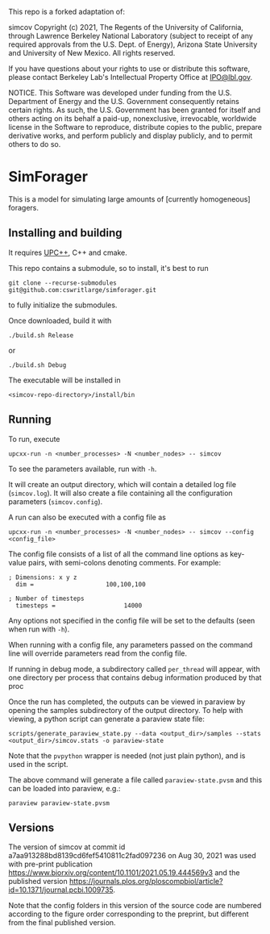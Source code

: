 This repo is a forked adaptation of:

simcov Copyright (c) 2021, The Regents of the University of California,
through Lawrence Berkeley National Laboratory (subject to receipt of
any required approvals from the U.S. Dept. of Energy), Arizona State
University and University of New Mexico. All rights reserved.

If you have questions about your rights to use or distribute this software,
please contact Berkeley Lab's Intellectual Property Office at
IPO@lbl.gov.

NOTICE.  This Software was developed under funding from the U.S. Department
of Energy and the U.S. Government consequently retains certain rights.  As
such, the U.S. Government has been granted for itself and others acting on
its behalf a paid-up, nonexclusive, irrevocable, worldwide license in the
Software to reproduce, distribute copies to the public, prepare derivative 
works, and perform publicly and display publicly, and to permit others to do so.

# SimForager #

This is a model for simulating large amounts of [currently homogeneous] foragers.

## Installing and building

It requires [UPC++](https://bitbucket.org/berkeleylab/upcxx/wiki/Home), C++ and cmake.

This repo contains a submodule, so to install, it's best to run

`git clone --recurse-submodules git@github.com:cswritlarge/simforager.git`

to fully initialize the submodules.

Once downloaded, build it with

`./build.sh Release`

or

`./build.sh Debug`

The executable will be installed in

`<simcov-repo-directory>/install/bin`

## Running

To run, execute

`upcxx-run -n <number_processes> -N <number_nodes> -- simcov`

To see the parameters available, run with `-h`.

It will create an output directory, which will contain a detailed log file (`simcov.log`). It will also create a file containing
all the configuration parameters (`simcov.config`).

A run can also be executed with a config file as

`upcxx-run -n <number_processes> -N <number_nodes> -- simcov --config <config_file>`

The config file consists of a list of all the command line options as key-value pairs, with semi-colons denoting comments.
For example:

```
; Dimensions: x y z
  dim =                    100,100,100

; Number of timesteps
  timesteps =                   14000

```

Any options not specified in the config file will be set to the defaults (seen when run with `-h`).

When running with a config file, any parameters passed on the command line will override parameters read from the config file.


If running in debug mode, a subdirectory
called `per_thread` will appear, with one directory per process that contains debug information produced by that proc

Once the run has completed, the outputs can be viewed in paraview by opening the samples subdirectory of the output directory. To help with viewing, a python script can generate a paraview state file:

```
scripts/generate_paraview_state.py --data <output_dir>/samples --stats <output_dir>/simcov.stats -o paraview-state
```

Note that the `pvpython` wrapper is needed (not just plain python), and is used in the script.

The above command will generate a file called `paraview-state.pvsm` and this can be loaded into paraview, e.g.:

```
paraview paraview-state.pvsm
```

## Versions

The version of simcov at commit id a7aa913288bd8139cd6fef5410811c2fad097236 on Aug 30, 2021 was used with pre-print publication https://www.biorxiv.org/content/10.1101/2021.05.19.444569v3 and the published version https://journals.plos.org/ploscompbiol/article?id=10.1371/journal.pcbi.1009735.

Note that the config folders in this version of the source code are numbered according to the figure order corresponding to the preprint, but different from the final published version.
